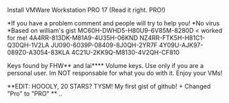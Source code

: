Install VMWare Workstation PRO 17 (Read it right. PRO!)

*If you have a problem comment and people will try to help you!
*No virus
*Based on william's gist
MC60H-DWHD5-H80U9-6V85M-8280D < worked for me!
4A4RR-813DK-M81A9-4U35H-06KND
NZ4RR-FTK5H-H81C1-Q30QH-1V2LA
JU090-6039P-08409-8J0QH-2YR7F
4Y09U-AJK97-089Z0-A3054-83KLA
4C21U-2KK9Q-M8130-4V2QH-CF810

Keys found by FHW** and lai****
Volume keys.
Use only if you are a personal user. Im NOT responsable for what you do with it.
Enjoy your VMs!

**EDIT: HOOOLY, 20 STARS? TYSM! My first gist of github! + Changed "Pro" to "PRO" **
..
